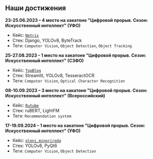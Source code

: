 ## Наши достижения

**23-25.06.2023 – 4 место на хакатоне "Цифровой прорыв. Сезон: Искусственный интеллект" (УФО)**
- Кейс: [`Netris`](https://github.com/Arctic-Data-Force/netris)
- Стек: Django, YOLOv8, ByteTrack
- Теги: `Computer Vision`, `Object Detection`, `Object Tracking`

**25-27.08.2023 – 1 место на хакатоне "Цифровой прорыв. Сезон: Искусственный интеллект" (СЗФО)**
- Кейс: [`TopBlog`](https://github.com/Arctic-Data-Force/topblog)
- Стек: Streamlit, YOLOv8, TesseractOCR
- Теги: `Computer Vision`, `Optical Character Recognition`

**08-10.09.2023 – 3 место на хакатоне "Цифровой прорыв. Сезон: Искусственный интеллект" (Всероссийский)**
- Кейс: [`Rutube`](https://github.com/Arctic-Data-Force/rutube)
- Стек: ruBERT, LightFM
- Теги: `Recommendation system`

**17-19.09.2024 – 1 место на хакатоне "Цифровой прорыв. Сезон: Искусственный интеллект" (УФО)**
- Кейс: [`oleni_minpriroda`](https://github.com/Arctic-Data-Force/oleni_minpriroda)
- Стек: YOLOv8, PyQt6
- Теги: `Computer Vision`, `Object Detection`
